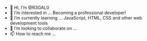 - 👋 Hi, I’m @R3GAL0
- 👀 I’m interested in ... Becoming a professional developer!
- 🌱 I’m currently learning ... JavaScript, HTML, CSS and other web development tools
- 💞️ I’m looking to collaborate on ...
- 📫 How to reach me ...

<!---
R3GAL0/R3GAL0 is a ✨ special ✨ repository because its `README.md` (this file) appears on your GitHub profile.
You can click the Preview link to take a look at your changes.
--->
